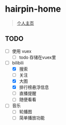 # hairpin-home

>  [个人主页](http://www.hairpin.top/)

## TODO

- [ ] 使用 vuex
    - [ ] todo 存储在vuex里
- [ ] bilibili
    - [x] 搜索
    - [ ] 关注
    - [x] 大图
    - [x] 排行榜悬浮信息
    - [ ] 直播提醒
    - [ ] 随便看看
- [ ] 音乐
    - [ ] 轮播图
    - [ ] 简单播放功能
